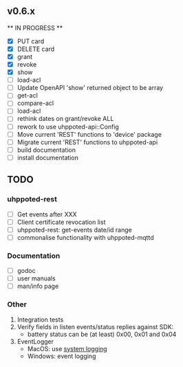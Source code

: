 ## v0.6.x

** IN PROGRESS **

- [x] PUT card
- [x] DELETE card
- [x] grant
- [x] revoke
- [x] show
- [ ] load-acl
- [ ] Update OpenAPI 'show' returned object to be array
- [ ] get-acl
- [ ] compare-acl
- [ ] load-acl
- [ ] rethink dates on grant/revoke ALL
- [ ] rework to use uhppoted-api::Config
- [ ] Move current 'REST' functions to 'device' package
- [ ] Migrate current 'REST' functions to uhppoted-api
- [ ] build documentation
- [ ] install documentation

## TODO

### uhppoted-rest
- [ ] Get events after XXX
- [ ] Client certificate revocation list
- [ ] uhppoted-rest: get-events date/id range
- [ ] commonalise functionality with uhppoted-mqttd

### Documentation

- [ ] godoc
- [ ] user manuals
- [ ] man/info page

### Other

1.  Integration tests
2.  Verify fields in listen events/status replies against SDK:
    - battery status can be (at least) 0x00, 0x01 and 0x04
3.  EventLogger 
    - MacOS: use [system logging](https://developer.apple.com/documentation/os/logging)
    - Windows: event logging
